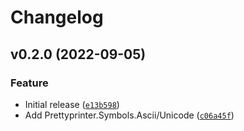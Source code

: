 # Changelog

<!--next-version-placeholder-->

## v0.2.0 (2022-09-05)
### Feature
* Initial release ([`e13b598`](https://github.com/shawwn/hask/commit/e13b598a71ca1c1824ba6c6300149823f461d13a))
* Add Prettyprinter.Symbols.Ascii/Unicode ([`c06a45f`](https://github.com/shawwn/hask/commit/c06a45f67265e1177f919aad2184f89b5d317634))
